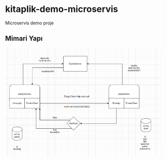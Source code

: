 # kitaplik-demo-microservis
Microservis demo proje

## Mimari Yapı
![Mimari Yapı](https://github.com/mustafaaktas0/kitaplik-demo-microservis/blob/main/assets/mimari.png)

